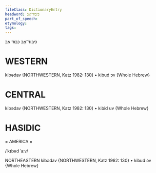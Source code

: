 ```yaml
---
fileClass: DictionaryEntry
headword: כּיבוד־אָב
part_of_speech: 
etymology: 
tags: 
---
```

כּיבוד־אָב
כִּבּוּד אָב

WESTERN
========

kibədav {NORTHWESTERN, Katz 1982: 130}
	•	kibud ɔv {Whole Hebrew}

CENTRAL
========

kibədav {NORTHWESTERN, Katz 1982: 130}
	•	kibid uv {Whole Hebrew}

HASIDIC
=======
= AMERICA = 

/ˈkɪbəd ˈaːv/ 

NORTHEASTERN
kibədav {NORTHWESTERN, Katz 1982: 130}
	•	kibud ɔv {Whole Hebrew}